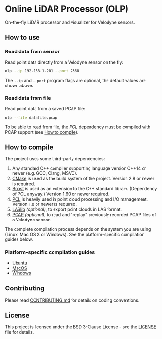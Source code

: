 # Online LiDAR Processor (OLP)

On-the-fly LiDAR processor and visualizer for Velodyne sensors.

## How to use

### Read data from sensor
Read point data directly from a Velodyne sensor on the fly:
```bash
olp --ip 192.168.1.201 --port 2368
```
The `--ip` and `--port` program flags are optional, the default values are shown above.

### Read data from file
Read point data from a saved PCAP file:
```bash
olp --file datafile.pcap
```
To be able to read from file, the *PCL* dependency must be compiled with PCAP support (see [How to compile](#how-to-compile)).

## How to compile

The project uses some third-party dependencies:
 1. Any standard C++ compiler supporting language version C++14 or newer (e.g. GCC, Clang, MSVC).
 2. [CMake](https://cmake.org/) is used as the build system of the project. Version 2.8 or newer is required.
 3. [Boost](https://www.boost.org/) is used as an extension to the C++ standard library. (Dependency of PCL anyway.) Version 1.60 or newer required.
 4. [PCL](http://pointclouds.org/) is heavily used in point cloud processing and I/O management. Version 1.8 or newer is required.
 5. [LASlib](https://github.com/LAStools/LAStools/tree/master/LASlib/) *(optional)*, to export point clouds in LAS format.
 6. [PCAP](https://en.wikipedia.org/wiki/Pcap) *(optional)*, to read and "replay" previously recorded PCAP files of a Velodyne sensor.

The complete compilation process depends on the system you are using (Linux, Mac OS X or Windows). See the platform-specific compilation guides below.

### Platform-specific compilation guides

 * [Ubuntu](INSTALL_UBUNTU.md)
 * [MacOS](INSTALL_MACOS.md)
 * [Windows](INSTALL_WINDOWS.md)

## Contributing

Please read [CONTRIBUTING.md](CONTRIBUTING.md) for details on coding conventions.

## License

This project is licensed under the BSD 3-Clause License - see the [LICENSE](LICENSE) file for details.
